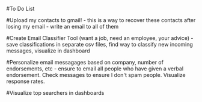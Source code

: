 #To Do List

#Upload my contacts to gmail! - this is a way to recover these contacts after losing my email - write an email to all of them

#Create Email Classifier Tool (want a job, need an employee, your advice) - save classifications in separate csv files, find way to classify new incoming messages, visualize in dashboard

#Personalize email messagages based on company, number of endorsements, etc - ensure to email all people who have given a verbal endorsement. Check messages to ensure I don't spam people. Visualize response rates.

#Visualize top searchers in dashboards